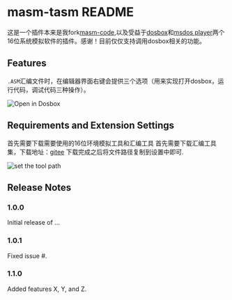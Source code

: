# masm-tasm README

这是一个插件本来是我fork[masm-code](https://github.com/Woodykaixa/masm-code),以及受益于[dosbox](dosbox.com)和[msdos player](http://takeda-toshiya.my.coocan.jp/msdos)两个16位系统模拟软件的插件。感谢！目前仅仅支持调用dosbox相关的功能。

## Features

`.ASM`汇编文件时，在编辑器界面右键会提供三个选项（用来实现打开dosbox，运行代码，调试代码三种操作）。

![Open in Dosbox](https://github.com/xsro/masm-tasm/blob/dev/doc/pics/opendosbox.gif)

## Requirements and Extension Settings

首先需要下载需要使用的16位环境模拟工具和汇编工具
首先需要下载汇编工具集，下载地址：[gitee](https://gitee.com/chenliucx/VSC-ASMtasks/releases)
下载完成之后将文件路径复制到设置中即可.

![set the tool path](https://github.com/xsro/masm-tasm/blob/dev/doc/pics/settools.gif)

## Release Notes

### 1.0.0

Initial release of ...

### 1.0.1

Fixed issue #.

### 1.1.0

Added features X, Y, and Z.
